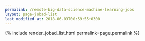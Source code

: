 ```yaml
---
permalink: /remote-big-data-science-machine-learning-jobs
layout: page-jobad-list
last_modified_at: 2018-06-03T00:59:55+0300
---
```

{% include render_jobad_list.html permalink=page.permalink %}
